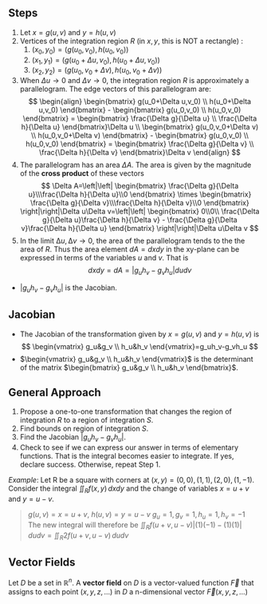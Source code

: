 ## Steps
1. Let $x=g(u,v)$ and $y=h(u,v)$
2. Vertices of the integration region $R$ (in $x, y$, this is NOT a rectangle) :
	1. $(x_0,y_0)=(g(u_0,v_0),h(u_0,v_0))$
	2. $(x_1,y_1)=(g(u_0+\Delta u,v_0),h(u_0+\Delta u,v_0))$
	3. $(x_2,y_2)=(g(u_0,v_0+\Delta v),h(u_0,v_0+\Delta v))$
3. When $\Delta u\to 0$ and $\Delta v\to 0$, the integration region $R$ is approximately a parallelogram. The edge vectors of this parallelogram are:
$$
\begin{align}
\begin{bmatrix} g(u_0+\Delta u,v_0) \\ h(u_0+\Delta u,v_0) \end{bmatrix} - \begin{bmatrix} g(u_0,v_0) \\ h(u_0,v_0) \end{bmatrix} = \begin{bmatrix} \frac{\Delta g}{\Delta u} \\ \frac{\Delta h}{\Delta u} \end{bmatrix}\Delta u \\
\begin{bmatrix} g(u_0,v_0+\Delta v) \\ h(u_0,v_0+\Delta v) \end{bmatrix} - \begin{bmatrix} g(u_0,v_0) \\ h(u_0,v_0) \end{bmatrix} = \begin{bmatrix} \frac{\Delta g}{\Delta v} \\ \frac{\Delta h}{\Delta v} \end{bmatrix}\Delta v
\end{align}
$$
4. The parallelogram has an area $\Delta A$. The area is given by the magnitude of the **cross product** of these vectors
$$
\Delta A=\left|\left| \begin{bmatrix} \frac{\Delta g}{\Delta u}\\\frac{\Delta h}{\Delta u}\\0 \end{bmatrix} \times \begin{bmatrix} \frac{\Delta g}{\Delta v}\\\frac{\Delta h}{\Delta v}\\0 \end{bmatrix} \right|\right|\Delta u\Delta v=\left|\left| \begin{bmatrix} 0\\0\\ \frac{\Delta g}{\Delta u}\frac{\Delta h}{\Delta v} - \frac{\Delta g}{\Delta v}\frac{\Delta h}{\Delta u} \end{bmatrix} \right|\right|\Delta u\Delta v
$$
5. In the limit $∆u,∆v→0$, the area of the parallelogram tends to the the area of $R$. Thus the area element $dA= dxdy$ in the xy-plane can be expressed in terms of the variables $u$ and $v$. That is
$$
dxdy=dA=|g_uh_v-g_vh_u|dudv
$$
- $|g_uh_v-g_vh_u|$ is the Jacobian.
## Jacobian
- The Jacobian of the transformation given by $x=g(u,v)$ and $y=h(u,v)$ is
$$
\begin{vmatrix} g_u&g_v \\ h_u&h_v \end{vmatrix}=g_uh_v-g_vh_u
$$
- $\begin{vmatrix} g_u&g_v \\ h_u&h_v \end{vmatrix}$ is the determinant of the matrix $\begin{bmatrix} g_u&g_v \\ h_u&h_v \end{bmatrix}$.
## General Approach
1. Propose a one-to-one transformation that changes the region of integration $R$ to a region of integration $S$.
2. Find bounds on region of integration $S$.
3. Find the Jacobian $|g_uh_v -g_vh_u|$.
4. Check to see if we can express our answer in terms of elementary functions. That is the integral becomes easier to integrate. If yes, declare success. Otherwise, repeat Step 1.

*Example*:
Let R be a square with corners at $(x,y)=(0,0),(1,1),(2,0),(1,-1)$. Consider the integral $\iint_Rf(x,y)\,dxdy$ and the change of variables $x=u+v$ and $y=u-v$.

> $g(u,v)=x=u+v$, $h(u,v)=y=u-v$
> $g_u=1,g_v=1,h_u=1,h_v=-1$
> The new integral will therefore be $\iint_R f(u+v,u-v) |(1)(-1)-(1)(1)|\,dudv=\iint_R 2f(u+v,u-v)\,dudv$
## Vector Fields
Let $D$ be a set in $\mathbb{R}^n$. A **vector field** on $D$ is a vector-valued function $\vec{F}$ that assigns to each point $(x,y,z,...)$ in $D$ a n-dimensional vector $\vec{F}(x,y,z,...)$
